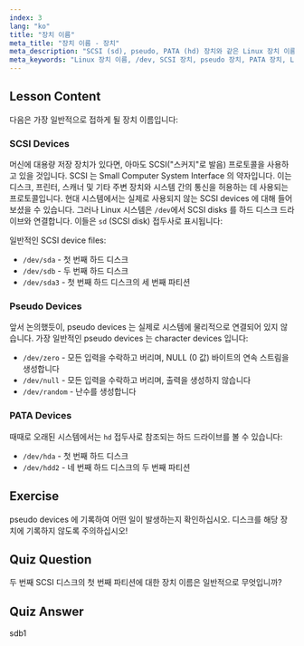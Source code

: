 ```yaml
---
index: 3
lang: "ko"
title: "장치 이름"
meta_title: "장치 이름 - 장치"
meta_description: "SCSI (sd), pseudo, PATA (hd) 장치와 같은 Linux 장치 이름을 배웁니다. 이 초보자 친화적인 가이드에서 /dev/sda, /dev/null 등을 이해합니다."
meta_keywords: "Linux 장치 이름, /dev, SCSI 장치, pseudo 장치, PATA 장치, Linux 튜토리얼, 초보자 Linux, 장치 파일"
---
```


## Lesson Content

다음은 가장 일반적으로 접하게 될 장치 이름입니다:

### SCSI Devices

머신에 대용량 저장 장치가 있다면, 아마도 SCSI("스커지"로 발음) 프로토콜을 사용하고 있을 것입니다. SCSI 는 Small Computer System Interface 의 약자입니다. 이는 디스크, 프린터, 스캐너 및 기타 주변 장치와 시스템 간의 통신을 허용하는 데 사용되는 프로토콜입니다. 현대 시스템에서는 실제로 사용되지 않는 SCSI devices 에 대해 들어보셨을 수 있습니다. 그러나 Linux 시스템은 `/dev`에서 SCSI disks 를 하드 디스크 드라이브와 연결합니다. 이들은 `sd` (SCSI disk) 접두사로 표시됩니다:

일반적인 SCSI device files:

- `/dev/sda` - 첫 번째 하드 디스크
- `/dev/sdb` - 두 번째 하드 디스크
- `/dev/sda3` - 첫 번째 하드 디스크의 세 번째 파티션

### Pseudo Devices

앞서 논의했듯이, pseudo devices 는 실제로 시스템에 물리적으로 연결되어 있지 않습니다. 가장 일반적인 pseudo devices 는 character devices 입니다:

- `/dev/zero` - 모든 입력을 수락하고 버리며, NULL (0 값) 바이트의 연속 스트림을 생성합니다
- `/dev/null` - 모든 입력을 수락하고 버리며, 출력을 생성하지 않습니다
- `/dev/random` - 난수를 생성합니다

### PATA Devices

때때로 오래된 시스템에서는 `hd` 접두사로 참조되는 하드 드라이브를 볼 수 있습니다:

- `/dev/hda` - 첫 번째 하드 디스크
- `/dev/hdd2` - 네 번째 하드 디스크의 두 번째 파티션

## Exercise

pseudo devices 에 기록하여 어떤 일이 발생하는지 확인하십시오. 디스크를 해당 장치에 기록하지 않도록 주의하십시오!

## Quiz Question

두 번째 SCSI 디스크의 첫 번째 파티션에 대한 장치 이름은 일반적으로 무엇입니까?

## Quiz Answer

sdb1
